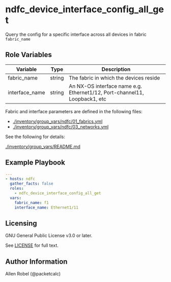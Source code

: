 # ndfc_device_interface_config_all_get

Query the config for a specific interface across all devices in fabric ``fabric_name``

## Role Variables

Variable        | Type   | Description
----------------|--------|----------------------------------------
fabric_name     | string | The fabric in which the devices reside
interface_name  | string | An NX-OS interface name e.g. Ethernet1/12, Port-channel11, Loopback1, etc

Fabric and interface parameters are defined in the following files:

- [./inventory/group_vars/ndfc/01_fabrics.yml](/inventory/group_vars/ndfc/01_fabrics.yml)
- [./inventory/group_vars/ndfc/03_networks.yml](/inventory/group_vars/ndfc/03_networks.yml)

See the following for details:

[./inventory/group_vars/README.md](/inventory/group_vars/README.md)

## Example Playbook

```yaml
---
- hosts: ndfc
  gather_facts: false
  roles:
    - ndfc_device_interface_config_all_get
  vars:
    fabric_name: f1
    interface_name: Ethernet1/11
```

## Licensing

GNU General Public License v3.0 or later.

See [LICENSE](https://www.gnu.org/licenses/gpl-3.0.txt) for full text.

## Author Information

Allen Robel (@packetcalc)
